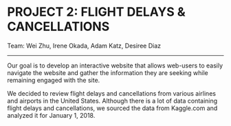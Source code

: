 
# PROJECT 2: FLIGHT DELAYS & CANCELLATIONS

Team:  Wei Zhu, Irene Okada, Adam Katz, Desiree Diaz

********************
Our goal is to develop an interactive website that allows web-users to easily navigate the website and gather the information they are seeking while remaining engaged with the site. 

We decided to review flight delays and cancellations from various airlines and airports in the United States. Although there is a lot of data containing flight delays and cancellations, we sourced the data from Kaggle.com and analyzed it for January 1, 2018. 

